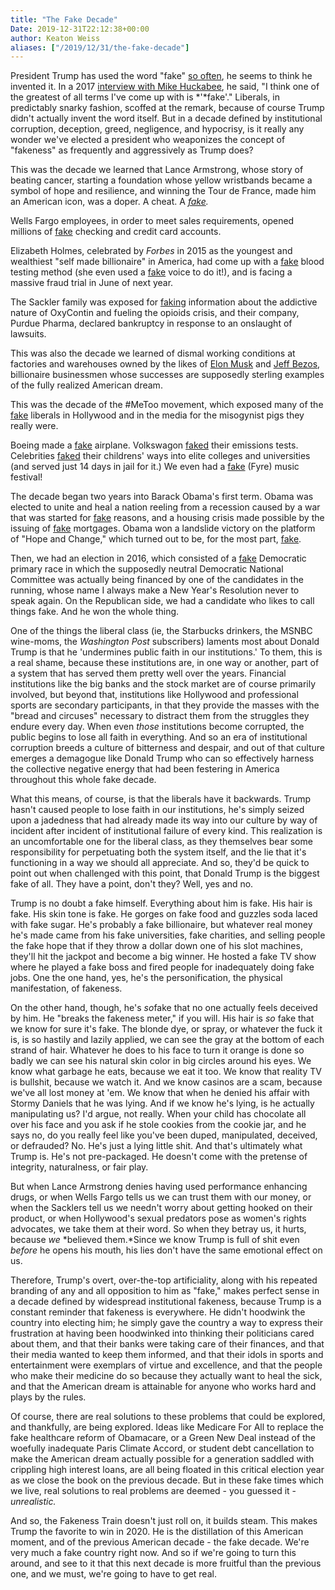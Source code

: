 ```yaml
---
title: "The Fake Decade"
Date: 2019-12-31T22:12:38+00:00
author: Keaton Weiss
aliases: ["/2019/12/31/the-fake-decade"]
---
```


President Trump has used the word "fake" [so often](https://www.npr.org/2018/09/02/643761979/president-trumps-description-of-whats-fake-is-expanding), he seems to think he invented it. In a 2017 [interview with Mike Huckabee](https://www.youtube.com/watch?v=Ya7NByuUlGI), he said, "I think one of the greatest of all terms I've come up with is *'*fake'." Liberals, in predictably snarky fashion, scoffed at the remark, because of course Trump didn't actually invent the word itself. But in a decade defined by institutional corruption, deception, greed, negligence, and hypocrisy, is it really any wonder we've elected a president who weaponizes the concept of "fakeness" as frequently and aggressively as Trump does?

This was the decade we learned that Lance Armstrong, whose story of beating cancer, starting a foundation whose yellow wristbands became a symbol of hope and resilience, and winning the Tour de France, made him an American icon, was a doper. A cheat. A *[fake](https://www.theguardian.com/sport/2013/jan/18/lance-armstrong-admits-doping-oprah-winfrey).* 

Wells Fargo employees, in order to meet sales requirements, opened millions of [fake](https://www.usatoday.com/story/money/business/2018/12/28/wells-fargo-fake-accounts-settlement/2432088002/) checking and credit card accounts.

Elizabeth Holmes, celebrated by *Forbes* in 2015 as the youngest and wealthiest "self made billionaire" in America, had come up with a [fake](https://www.biography.com/news/elizabeth-holmes-theranos-scam) blood testing method (she even used a [fake](https://www.businessinsider.com/theranos-founder-elizabeth-holmes-deep-voice-2019-3) voice to do it!), and is facing a massive fraud trial in June of next year.

The Sackler family was exposed for [faking](https://www.theguardian.com/us-news/2018/nov/19/sackler-family-members-face-mass-litigation-criminal-investigations-over-opioids-crisis) information about the addictive nature of OxyContin and fueling the opioids crisis, and their company, Purdue Pharma, declared bankruptcy in response to an onslaught of lawsuits.

This was also the decade we learned of dismal working conditions at factories and warehouses owned by the likes of [Elon Musk](https://www.theguardian.com/technology/2017/may/18/tesla-workers-factory-conditions-elon-musk) and [Jeff Bezos](https://nypost.com/2019/07/13/inside-the-hellish-workday-of-an-amazon-warehouse-employee/), billionaire businessmen whose successes are supposedly sterling examples of the fully realized American dream.

This was the decade of the #MeToo movement, which exposed many of the [fake](https://www.vox.com/a/sexual-harassment-assault-allegations-list) liberals in Hollywood and in the media for the misogynist pigs they really were.

Boeing made a [fake](https://www.cnet.com/news/boeings-737-max-8-all-about-the-aircraft-flight-ban-and-investigations/) airplane. Volkswagon [faked](https://fortune.com/longform/inside-volkswagen-emissions-scandal/) their emissions tests. Celebrities [faked](https://www.nbcnews.com/news/us-news/felicity-huffman-gets-14-days-prison-college-cheating-scandal-n1054106) their childrens' ways into elite colleges and universities (and served just 14 days in jail for it.) We even had a [fake](https://www.bbc.com/news/newsbeat-46904445) (Fyre) music festival!

The decade began two years into Barack Obama's first term. Obama was elected to unite and heal a nation reeling from a recession caused by a war that was started for [fake](http://www.nbcnews.com/id/7634313/ns/world_news-mideast_n_africa/t/cias-final-report-no-wmd-found-iraq/) reasons, and a housing crisis made possible by the issuing of [fake](https://www.ineteconomics.org/perspectives/blog/mortgage-fraud-fueled-the-financial-crisis-and-could-again) mortgages. Obama won a landslide victory on the platform of "Hope and Change," which turned out to be, for the most part, [fake](https://www.theguardian.com/commentisfree/2017/jan/09/barack-obama-legacy-presidency).

Then, we had an election in 2016, which consisted of a [fake](https://observer.com/2016/07/wikileaks-proves-primary-was-rigged-dnc-undermined-democracy/) Democratic primary race in which the supposedly neutral Democratic National Committee was actually being financed by one of the candidates in the running, whose name I always make a New Year's Resolution never to speak again. On the Republican side, we had a candidate who likes to call things fake. And he won the whole thing.

One of the things the liberal class (ie, the Starbucks drinkers, the MSNBC wine-moms, the *Washington Post* subscribers) laments most about Donald Trump is that he 'undermines public faith in our institutions.' To them, this is a real shame, because these institutions are, in one way or another, part of a system that has served them pretty well over the years. Financial institutions like the big banks and the stock market are of course primarily involved, but beyond that, institutions like Hollywood and professional sports are secondary participants, in that they provide the masses with the "bread and circuses" necessary to distract them from the struggles they endure every day. When even *those* institutions become corrupted, the public begins to lose all faith in everything. And so an era of institutional corruption breeds a culture of bitterness and despair, and out of that culture emerges a demagogue like Donald Trump who can so effectively harness the collective negative energy that had been festering in America throughout this whole fake decade.

What this means, of course, is that the liberals have it backwards. Trump hasn't caused people to lose faith in our institutions, he's simply seized upon a jadedness that had already made its way into our culture by way of incident after incident of institutional failure of every kind. This realization is an uncomfortable one for the liberal class, as they themselves bear some responsibility for perpetuating both the system itself, and the lie that it's functioning in a way we should all appreciate. And so, they'd be quick to point out when challenged with this point, that Donald Trump is the biggest fake of all. They have a point, don't they? Well, yes and no.

Trump is no doubt a fake himself. Everything about him is fake. His hair is fake. His skin tone is fake. He gorges on fake food and guzzles soda laced with fake sugar. He's probably a fake billionaire, but whatever real money he's made came from his fake universities, fake charities, and selling people the fake hope that if they throw a dollar down one of his slot machines, they'll hit the jackpot and become a big winner. He hosted a fake TV show where he played a fake boss and fired people for inadequately doing fake jobs. One the one hand, yes, he's the personification, the physical manifestation, of fakeness.

On the other hand, though, he's *so*fake that no one actually feels deceived by him. He "breaks the fakeness meter," if you will. His hair is *so* fake that we know for sure it's fake. The blonde dye, or spray, or whatever the fuck it is, is so hastily and lazily applied, we can see the gray at the bottom of each strand of hair. Whatever he does to his face to turn it orange is done so badly we can see his natural skin color in big circles around his eyes. We know what garbage he eats, because we eat it too. We know that reality TV is bullshit, because we watch it. And we know casinos are a scam, because we've all lost money at 'em. We know that when he denied his affair with Stormy Daniels that he was lying. And if we know he's lying, is he actually manipulating us? I'd argue, not really. When your child has chocolate all over his face and you ask if he stole cookies from the cookie jar, and he says no, do you really feel like you've been duped, manipulated, deceived, or defrauded? No. He's just a lying little shit. And that's ultimately what Trump is. He's not pre-packaged. He doesn't come with the pretense of integrity, naturalness, or fair play.

But when Lance Armstrong denies having used performance enhancing drugs, or when Wells Fargo tells us we can trust them with our money, or when the Sacklers tell us we needn't worry about getting hooked on their product, or when Hollywood's sexual predators pose as women's rights advocates, we take them at their word. So when they betray us, it hurts, because *we* *believed them.*Since we know Trump is full of shit even *before* he opens his mouth, his lies don't have the same emotional effect on us.

Therefore, Trump's overt, over-the-top artificiality, along with his repeated branding of any and all opposition to him as "fake," makes perfect sense in a decade defined by widespread institutional fakeness, because Trump is a constant reminder that fakeness is everywhere. He didn't hoodwink the country into electing him; he simply gave the country a way to express their frustration at having been hoodwinked into thinking their politicians cared about them, and that their banks were taking care of their finances, and that their media wanted to keep them informed, and that their idols in sports and entertainment were exemplars of virtue and excellence, and that the people who make their medicine do so because they actually want to heal the sick, and that the American dream is attainable for anyone who works hard and plays by the rules.

Of course, there are real solutions to these problems that could be explored, and thankfully, are being explored. Ideas like Medicare For All to replace the fake healthcare reform of Obamacare, or a Green New Deal instead of the woefully inadequate Paris Climate Accord, or student debt cancellation to make the American dream actually possible for a generation saddled with crippling high interest loans, are all being floated in this critical election year as we close the book on the previous decade. But in these fake times which we live, real solutions to real problems are deemed - you guessed it - *unrealistic.*

And so, the Fakeness Train doesn't just roll on, it builds steam. This makes Trump the favorite to win in 2020. He is the distillation of this American moment, and of the previous American decade - the fake decade. We're very much a fake country right now. And so if we're going to turn this around, and see to it that this next decade is more fruitful than the previous one, and we must, we're going to have to get real.
